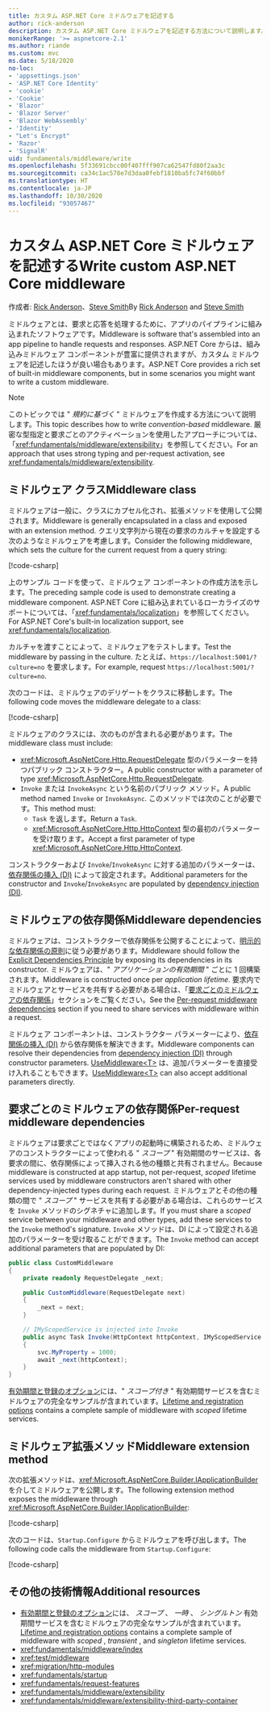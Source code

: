 ```yaml
---
title: カスタム ASP.NET Core ミドルウェアを記述する
author: rick-anderson
description: カスタム ASP.NET Core ミドルウェアを記述する方法について説明します。
monikerRange: '>= aspnetcore-2.1'
ms.author: riande
ms.custom: mvc
ms.date: 5/18/2020
no-loc:
- 'appsettings.json'
- 'ASP.NET Core Identity'
- 'cookie'
- 'Cookie'
- 'Blazor'
- 'Blazor Server'
- 'Blazor WebAssembly'
- 'Identity'
- "Let's Encrypt"
- 'Razor'
- 'SignalR'
uid: fundamentals/middleware/write
ms.openlocfilehash: 5f33691cbcc00f407fff907ca62547fd80f2aa3c
ms.sourcegitcommit: ca34c1ac578e7d3daa0febf1810ba5fc74f60bbf
ms.translationtype: HT
ms.contentlocale: ja-JP
ms.lasthandoff: 10/30/2020
ms.locfileid: "93057467"
---
```

# <a name="write-custom-aspnet-core-middleware"></a><span data-ttu-id="2a4b4-103">カスタム ASP.NET Core ミドルウェアを記述する</span><span class="sxs-lookup"><span data-stu-id="2a4b4-103">Write custom ASP.NET Core middleware</span></span>

<span data-ttu-id="2a4b4-104">作成者: [Rick Anderson](https://twitter.com/RickAndMSFT)、[Steve Smith](https://ardalis.com/)</span><span class="sxs-lookup"><span data-stu-id="2a4b4-104">By [Rick Anderson](https://twitter.com/RickAndMSFT) and [Steve Smith](https://ardalis.com/)</span></span>

<span data-ttu-id="2a4b4-105">ミドルウェアとは、要求と応答を処理するために、アプリのパイプラインに組み込まれたソフトウェアです。</span><span class="sxs-lookup"><span data-stu-id="2a4b4-105">Middleware is software that's assembled into an app pipeline to handle requests and responses.</span></span> <span data-ttu-id="2a4b4-106">ASP.NET Core からは、組み込みミドルウェア コンポーネントが豊富に提供されますが、カスタム ミドルウェアを記述したほうが良い場合もあります。</span><span class="sxs-lookup"><span data-stu-id="2a4b4-106">ASP.NET Core provides a rich set of built-in middleware components, but in some scenarios you might want to write a custom middleware.</span></span>

> [!NOTE]
> <span data-ttu-id="2a4b4-107">このトピックでは " *規約に基づく* " ミドルウェアを作成する方法について説明します。</span><span class="sxs-lookup"><span data-stu-id="2a4b4-107">This topic describes how to write *convention-based* middleware.</span></span> <span data-ttu-id="2a4b4-108">厳密な型指定と要求ごとのアクティベーションを使用したアプローチについては、「<xref:fundamentals/middleware/extensibility>」を参照してください。</span><span class="sxs-lookup"><span data-stu-id="2a4b4-108">For an approach that uses strong typing and per-request activation, see <xref:fundamentals/middleware/extensibility>.</span></span>

## <a name="middleware-class"></a><span data-ttu-id="2a4b4-109">ミドルウェア クラス</span><span class="sxs-lookup"><span data-stu-id="2a4b4-109">Middleware class</span></span>

<span data-ttu-id="2a4b4-110">ミドルウェアは一般に、クラスにカプセル化され、拡張メソッドを使用して公開されます。</span><span class="sxs-lookup"><span data-stu-id="2a4b4-110">Middleware is generally encapsulated in a class and exposed with an extension method.</span></span> <span data-ttu-id="2a4b4-111">クエリ文字列から現在の要求のカルチャを設定する次のようなミドルウェアを考慮します。</span><span class="sxs-lookup"><span data-stu-id="2a4b4-111">Consider the following middleware, which sets the culture for the current request from a query string:</span></span>

[!code-csharp[](write/snapshot/StartupCulture.cs)]

<span data-ttu-id="2a4b4-112">上のサンプル コードを使って、ミドルウェア コンポーネントの作成方法を示します。</span><span class="sxs-lookup"><span data-stu-id="2a4b4-112">The preceding sample code is used to demonstrate creating a middleware component.</span></span> <span data-ttu-id="2a4b4-113">ASP.NET Core に組み込まれているローカライズのサポートについては、「<xref:fundamentals/localization>」を参照してください。</span><span class="sxs-lookup"><span data-stu-id="2a4b4-113">For ASP.NET Core's built-in localization support, see <xref:fundamentals/localization>.</span></span>

<span data-ttu-id="2a4b4-114">カルチャを渡すことによって、ミドルウェアをテストします。</span><span class="sxs-lookup"><span data-stu-id="2a4b4-114">Test the middleware by passing in the culture.</span></span> <span data-ttu-id="2a4b4-115">たとえば、`https://localhost:5001/?culture=no` を要求します。</span><span class="sxs-lookup"><span data-stu-id="2a4b4-115">For example, request `https://localhost:5001/?culture=no`.</span></span>

<span data-ttu-id="2a4b4-116">次のコードは、ミドルウェアのデリゲートをクラスに移動します。</span><span class="sxs-lookup"><span data-stu-id="2a4b4-116">The following code moves the middleware delegate to a class:</span></span>

[!code-csharp[](write/snapshot/RequestCultureMiddleware.cs)]

<span data-ttu-id="2a4b4-117">ミドルウェアのクラスには、次のものが含まれる必要があります。</span><span class="sxs-lookup"><span data-stu-id="2a4b4-117">The middleware class must include:</span></span>

* <span data-ttu-id="2a4b4-118"><xref:Microsoft.AspNetCore.Http.RequestDelegate> 型のパラメーターを持つパブリック コンストラクター。</span><span class="sxs-lookup"><span data-stu-id="2a4b4-118">A public constructor with a parameter of type <xref:Microsoft.AspNetCore.Http.RequestDelegate>.</span></span>
* <span data-ttu-id="2a4b4-119">`Invoke` または `InvokeAsync` という名前のパブリック メソッド。</span><span class="sxs-lookup"><span data-stu-id="2a4b4-119">A public method named `Invoke` or `InvokeAsync`.</span></span> <span data-ttu-id="2a4b4-120">このメソッドでは次のことが必要です。</span><span class="sxs-lookup"><span data-stu-id="2a4b4-120">This method must:</span></span>
  * <span data-ttu-id="2a4b4-121">`Task` を返します。</span><span class="sxs-lookup"><span data-stu-id="2a4b4-121">Return a `Task`.</span></span>
  * <span data-ttu-id="2a4b4-122"><xref:Microsoft.AspNetCore.Http.HttpContext> 型の最初のパラメーターを受け取ります。</span><span class="sxs-lookup"><span data-stu-id="2a4b4-122">Accept a first parameter of type <xref:Microsoft.AspNetCore.Http.HttpContext>.</span></span>
  
<span data-ttu-id="2a4b4-123">コンストラクターおよび `Invoke`/`InvokeAsync` に対する追加のパラメーターは、[依存関係の挿入 (DI)](xref:fundamentals/dependency-injection) によって設定されます。</span><span class="sxs-lookup"><span data-stu-id="2a4b4-123">Additional parameters for the constructor and `Invoke`/`InvokeAsync` are populated by [dependency injection (DI)](xref:fundamentals/dependency-injection).</span></span>

## <a name="middleware-dependencies"></a><span data-ttu-id="2a4b4-124">ミドルウェアの依存関係</span><span class="sxs-lookup"><span data-stu-id="2a4b4-124">Middleware dependencies</span></span>

<span data-ttu-id="2a4b4-125">ミドルウェアは、コンストラクターで依存関係を公開することによって、[明示的な依存関係の原則](/dotnet/standard/modern-web-apps-azure-architecture/architectural-principles#explicit-dependencies)に従う必要があります。</span><span class="sxs-lookup"><span data-stu-id="2a4b4-125">Middleware should follow the [Explicit Dependencies Principle](/dotnet/standard/modern-web-apps-azure-architecture/architectural-principles#explicit-dependencies) by exposing its dependencies in its constructor.</span></span> <span data-ttu-id="2a4b4-126">ミドルウェアは、" *アプリケーションの有効期間* " ごとに 1 回構築されます。</span><span class="sxs-lookup"><span data-stu-id="2a4b4-126">Middleware is constructed once per *application lifetime*.</span></span> <span data-ttu-id="2a4b4-127">要求内でミドルウェアとサービスを共有する必要がある場合は、「[要求ごとのミドルウェアの依存関係](#per-request-middleware-dependencies)」セクションをご覧ください。</span><span class="sxs-lookup"><span data-stu-id="2a4b4-127">See the [Per-request middleware dependencies](#per-request-middleware-dependencies) section if you need to share services with middleware within a request.</span></span>

<span data-ttu-id="2a4b4-128">ミドルウェア コンポーネントは、コンストラクター パラメーターにより、[依存関係の挿入 (DI)](xref:fundamentals/dependency-injection) から依存関係を解決できます。</span><span class="sxs-lookup"><span data-stu-id="2a4b4-128">Middleware components can resolve their dependencies from [dependency injection (DI)](xref:fundamentals/dependency-injection) through constructor parameters.</span></span> <span data-ttu-id="2a4b4-129">[UseMiddleware&lt;T&gt;](/dotnet/api/microsoft.aspnetcore.builder.usemiddlewareextensions.usemiddleware#Microsoft_AspNetCore_Builder_UseMiddlewareExtensions_UseMiddleware_Microsoft_AspNetCore_Builder_IApplicationBuilder_System_Type_System_Object___) は、追加パラメーターを直接受け入れることもできます。</span><span class="sxs-lookup"><span data-stu-id="2a4b4-129">[UseMiddleware&lt;T&gt;](/dotnet/api/microsoft.aspnetcore.builder.usemiddlewareextensions.usemiddleware#Microsoft_AspNetCore_Builder_UseMiddlewareExtensions_UseMiddleware_Microsoft_AspNetCore_Builder_IApplicationBuilder_System_Type_System_Object___) can also accept additional parameters directly.</span></span>

## <a name="per-request-middleware-dependencies"></a><span data-ttu-id="2a4b4-130">要求ごとのミドルウェアの依存関係</span><span class="sxs-lookup"><span data-stu-id="2a4b4-130">Per-request middleware dependencies</span></span>

<span data-ttu-id="2a4b4-131">ミドルウェアは要求ごとではなくアプリの起動時に構築されるため、ミドルウェアのコンストラクターによって使われる " *スコープ* " 有効期間のサービスは、各要求の間に、依存関係によって挿入される他の種類と共有されません。</span><span class="sxs-lookup"><span data-stu-id="2a4b4-131">Because middleware is constructed at app startup, not per-request, *scoped* lifetime services used by middleware constructors aren't shared with other dependency-injected types during each request.</span></span> <span data-ttu-id="2a4b4-132">ミドルウェアとその他の種類の間で " *スコープ* " サービスを共有する必要がある場合は、これらのサービスを `Invoke` メソッドのシグネチャに追加します。</span><span class="sxs-lookup"><span data-stu-id="2a4b4-132">If you must share a *scoped* service between your middleware and other types, add these services to the `Invoke` method's signature.</span></span> <span data-ttu-id="2a4b4-133">`Invoke` メソッドは、DI によって設定される追加のパラメーターを受け取ることができます。</span><span class="sxs-lookup"><span data-stu-id="2a4b4-133">The `Invoke` method can accept additional parameters that are populated by DI:</span></span>

```csharp
public class CustomMiddleware
{
    private readonly RequestDelegate _next;

    public CustomMiddleware(RequestDelegate next)
    {
        _next = next;
    }

    // IMyScopedService is injected into Invoke
    public async Task Invoke(HttpContext httpContext, IMyScopedService svc)
    {
        svc.MyProperty = 1000;
        await _next(httpContext);
    }
}
```

<span data-ttu-id="2a4b4-134">[有効期間と登録のオプション](xref:fundamentals/dependency-injection#lifetime-and-registration-options)には、" *スコープ付き* " 有効期間サービスを含むミドルウェアの完全なサンプルが含まれています。</span><span class="sxs-lookup"><span data-stu-id="2a4b4-134">[Lifetime and registration options](xref:fundamentals/dependency-injection#lifetime-and-registration-options) contains a complete sample of middleware with *scoped* lifetime services.</span></span>

## <a name="middleware-extension-method"></a><span data-ttu-id="2a4b4-135">ミドルウェア拡張メソッド</span><span class="sxs-lookup"><span data-stu-id="2a4b4-135">Middleware extension method</span></span>

<span data-ttu-id="2a4b4-136">次の拡張メソッドは、<xref:Microsoft.AspNetCore.Builder.IApplicationBuilder> を介してミドルウェアを公開します。</span><span class="sxs-lookup"><span data-stu-id="2a4b4-136">The following extension method exposes the middleware through <xref:Microsoft.AspNetCore.Builder.IApplicationBuilder>:</span></span>

[!code-csharp[](write/snapshot/RequestCultureMiddlewareExtensions.cs)]

<span data-ttu-id="2a4b4-137">次のコードは、`Startup.Configure` からミドルウェアを呼び出します。</span><span class="sxs-lookup"><span data-stu-id="2a4b4-137">The following code calls the middleware from `Startup.Configure`:</span></span>

[!code-csharp[](write/snapshot/Startup.cs?highlight=5)]

## <a name="additional-resources"></a><span data-ttu-id="2a4b4-138">その他の技術情報</span><span class="sxs-lookup"><span data-stu-id="2a4b4-138">Additional resources</span></span>

* <span data-ttu-id="2a4b4-139">[有効期間と登録のオプション](xref:fundamentals/dependency-injection#lifetime-and-registration-options)には、 *スコープ* 、 *一時* 、 *シングルトン* 有効期間サービスを含むミドルウェアの完全なサンプルが含まれています。</span><span class="sxs-lookup"><span data-stu-id="2a4b4-139">[Lifetime and registration options](xref:fundamentals/dependency-injection#lifetime-and-registration-options) contains a complete sample of middleware with *scoped* , *transient* , and *singleton* lifetime services.</span></span>
* <xref:fundamentals/middleware/index>
* <xref:test/middleware>
* <xref:migration/http-modules>
* <xref:fundamentals/startup>
* <xref:fundamentals/request-features>
* <xref:fundamentals/middleware/extensibility>
* <xref:fundamentals/middleware/extensibility-third-party-container>
